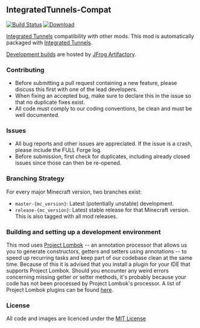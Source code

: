 ## IntegratedTunnels-Compat

[![Build Status](https://github.com/CyclopsMC/IntegratedTunnels-Compat/workflows/CI/badge.svg)](https://github.com/CyclopsMC/IntegratedTunnels-Compat/actions?query=workflow%3ACI)
[![Download](https://img.shields.io/static/v1?label=Maven&message=GitHub%20Packages&color=blue)](https://github.com/CyclopsMC/packages/packages/770063)

[Integrated Tunnels](https://github.com/CyclopsMC/IntegratedTunnels) compatibility with other mods.
This mod is automatically packaged with [Integrated Tunnels](https://github.com/CyclopsMC/IntegratedTunnels).

[Development builds](https://oss.jfrog.org/artifactory/simple/libs-release/org/cyclops/integratedtunnelscompat/IntegratedTunnels-Compat/) are hosted by [JFrog Artifactory](https://www.jfrog.com/artifactory/).

### Contributing
* Before submitting a pull request containing a new feature, please discuss this first with one of the lead developers.
* When fixing an accepted bug, make sure to declare this in the issue so that no duplicate fixes exist.
* All code must comply to our coding conventions, be clean and must be well documented.

### Issues
* All bug reports and other issues are appreciated. If the issue is a crash, please include the FULL Forge log.
* Before submission, first check for duplicates, including already closed issues since those can then be re-opened.

### Branching Strategy

For every major Minecraft version, two branches exist:

* `master-{mc_version}`: Latest (potentially unstable) development.
* `release-{mc_version}`: Latest stable release for that Minecraft version. This is also tagged with all mod releases.

### Building and setting up a development environment

This mod uses [Project Lombok](http://projectlombok.org/) -- an annotation processor that allows us you to generate constructors, getters and setters using annotations -- to speed up recurring tasks and keep part of our codebase clean at the same time. Because of this it is advised that you install a plugin for your IDE that supports Project Lombok. Should you encounter any weird errors concerning missing getter or setter methods, it's probably because your code has not been processed by Project Lombok's processor. A list of Project Lombok plugins can be found [here](http://projectlombok.org/download.htm).

### License
All code and images are licenced under the [MIT License](https://github.com/CyclopsMC/IntegratedTunnels-Compat/blob/master-1.12/LICENSE.txt)
